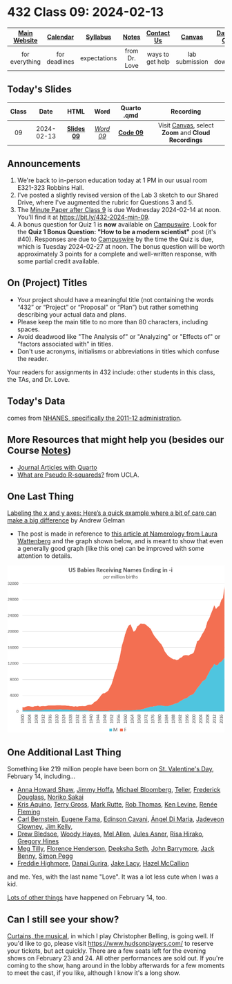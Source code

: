 # 432 Class 09: 2024-02-13

[Main Website](https://thomaselove.github.io/432-2024/) | [Calendar](https://thomaselove.github.io/432-2024/calendar.html) | [Syllabus](https://thomaselove.github.io/432-syllabus-2024/) | [Notes](https://thomaselove.github.io/432-notes/) | [Contact Us](https://thomaselove.github.io/432-2024/contact.html) | [Canvas](https://canvas.case.edu) | [Data and Code](https://github.com/THOMASELOVE/432-data) | [Sources](https://github.com/THOMASELOVE/432-classes-2024/tree/main/sources)
:-----------: | :--------------: | :----------: | :---------: | :-------------: | :-----------: | :------------: |:------:
for everything | for deadlines | expectations | from Dr. Love | ways to get help | lab submission | for downloads | to read

## Today's Slides

Class | Date | HTML | Word | Quarto .qmd | Recording
:---: | :--------: | :------: | :------: | :------: | :-------------:
09 | 2024-02-13 | **[Slides 09](https://thomaselove.github.io/432-slides-2024/slides09.html)** | *[Word 09](https://thomaselove.github.io/432-slides-2024/slides09w.docx)* | **[Code 09](https://github.com/THOMASELOVE/432-slides-2024/blob/main/slides09.qmd)** | Visit [Canvas](https://canvas.case.edu/), select **Zoom** and **Cloud Recordings**

## Announcements

1. We're back to in-person education today at 1 PM in our usual room E321-323 Robbins Hall.
2. I've posted a slightly revised version of the Lab 3 sketch to our Shared Drive, where I've augmented the rubric for Questions 3 and 5.
3. The [Minute Paper after Class 9](https://bit.ly/432-2024-min-09) is due Wednesday 2024-02-14 at noon. You'll find it at <https://bit.ly/432-2024-min-09>.
4. A bonus question for Quiz 1 is **now** available on [Campuswire](https://campuswire.com/). Look for the **Quiz 1 Bonus Question: "How to be a modern scientist"** post (it's #40). Responses are due to [Campuswire](https://campuswire.com/) by the time the Quiz is due, which is Tuesday 2024-02-27 at noon. The bonus question will be worth approximately 3 points for a complete and well-written response, with some partial credit available.

## On (Project) Titles

- Your project should have a meaningful title (not containing the words “432” or “Project” or “Proposal” or “Plan”) but rather something describing your actual data and plans.
- Please keep the main title to no more than 80 characters, including spaces.
- Avoid deadwood like "The Analysis of" or "Analyzing" or "Effects of" or "factors associated with" in titles.
- Don't use acronyms, initialisms or abbreviations in titles which confuse the reader. 

Your readers for assignments in 432 include: other students in this class, the TAs, and Dr. Love.

## Today's Data

comes from [NHANES, specifically the 2011-12 administration](https://wwwn.cdc.gov/nchs/nhanes/continuousnhanes/overview.aspx?BeginYear=2011).

## More Resources that might help you (besides our Course [Notes](https://thomaselove.github.io/432-notes/))

- [Journal Articles with Quarto](https://quarto.org/docs/journals/)
- [What are Pseudo R-squareds?](https://stats.oarc.ucla.edu/other/mult-pkg/faq/general/faq-what-are-pseudo-r-squareds/) from UCLA.

## One Last Thing

[Labeling the x and y axes: Here’s a quick example where a bit of care can make a big difference](https://statmodeling.stat.columbia.edu/2023/01/26/labeling-the-x-and-y-axes-heres-a-quick-example-where-a-bit-of-care-can-make-a-big-difference/) by Andrew Gelman

- The post is made in reference to [this article at Namerology from Laura Wattenberg](https://namerology.com/2020/08/20/the-three-ages-of-i-names-an-american-tale/) and the graph shown below, and is meant to show that even a generally good graph (like this one) can be improved with some attention to details.

![](figures/i-ending.png)

## One Additional Last Thing

Something like 219 million people have been born on [St. Valentine's Day](https://en.wikipedia.org/wiki/Valentine%27s_Day), February 14, including...

- [Anna Howard Shaw](https://en.wikipedia.org/wiki/Anna_Howard_Shaw), [Jimmy Hoffa](https://en.wikipedia.org/wiki/Jimmy_Hoffa), [Michael Bloomberg](https://en.wikipedia.org/wiki/Michael_Bloomberg), 
[Teller](https://en.wikipedia.org/wiki/Teller_(magician)), [Frederick Douglass](https://en.wikipedia.org/wiki/Frederick_Douglass), [Noriko Sakai](https://en.wikipedia.org/wiki/Noriko_Sakai)
- [Kris Aquino](https://en.wikipedia.org/wiki/Kris_Aquino), [Terry Gross](https://en.wikipedia.org/wiki/Terry_Gross), [Mark Rutte](https://en.wikipedia.org/wiki/Mark_Rutte), [Rob Thomas](https://en.wikipedia.org/wiki/Rob_Thomas_(musician)), [Ken Levine](https://en.wikipedia.org/wiki/Ken_Levine_(screenwriter)), [Renée Fleming](https://en.wikipedia.org/wiki/Ren%C3%A9e_Fleming)
- [Carl Bernstein](https://en.wikipedia.org/wiki/Carl_Bernstein), [Eugene Fama](https://en.wikipedia.org/wiki/Eugene_Fama), [Edinson Cavani](https://en.wikipedia.org/wiki/Edinson_Cavani), [Ángel Di Maria](https://en.wikipedia.org/wiki/%C3%81ngel_Di_Mar%C3%ADa), [Jadeveon Clowney](https://en.wikipedia.org/wiki/Jadeveon_Clowney), [Jim Kelly](https://en.wikipedia.org/wiki/Jim_Kelly), 
- [Drew Bledsoe](https://en.wikipedia.org/wiki/Drew_Bledsoe), [Woody Hayes](https://en.wikipedia.org/wiki/Woody_Hayes), [Mel Allen](https://en.wikipedia.org/wiki/Mel_Allen), [Jules Asner](https://en.wikipedia.org/wiki/Jules_Asner), [Risa Hirako](https://en.wikipedia.org/wiki/Risa_Hirako), [Gregory Hines](https://en.wikipedia.org/wiki/Gregory_Hines)
- [Meg Tilly](https://www.imdb.com/name/nm0000672/), [Florence Henderson](https://www.imdb.com/name/nm0001341/), [Deeksha Seth](https://en.wikipedia.org/wiki/Deeksha_Seth), [John Barrymore](https://en.wikipedia.org/wiki/John_Barrymore), [Jack Benny](https://en.wikipedia.org/wiki/Jack_Benny), [Simon Pegg](https://www.imdb.com/name/nm0670408/)
- [Freddie Highmore](https://www.imdb.com/name/nm0383603/), [Danai Gurira](https://www.imdb.com/name/nm1775091/), [Jake Lacy](https://www.imdb.com/name/nm3821405/), [Hazel McCallion](https://en.wikipedia.org/wiki/Hazel_McCallion)

and me. Yes, with the last name "Love". It was a lot less cute when I was a kid.

[Lots of other things](https://en.wikipedia.org/wiki/February_14) have happened on February 14, too.

## Can I still see your show?

[Curtains, the musical](https://www.hudsonplayers.com/now-playing), in which I play Christopher Belling, is going well. If you'd like to go, please visit <https://www.hudsonplayers.com/> to reserve your tickets, but act quickly. There are a few seats left for the evening shows on February 23 and 24. All other performances are sold out. If you're coming to the show, hang around in the lobby afterwards for a few moments to meet the cast, if you like, although I know it's a long show.


